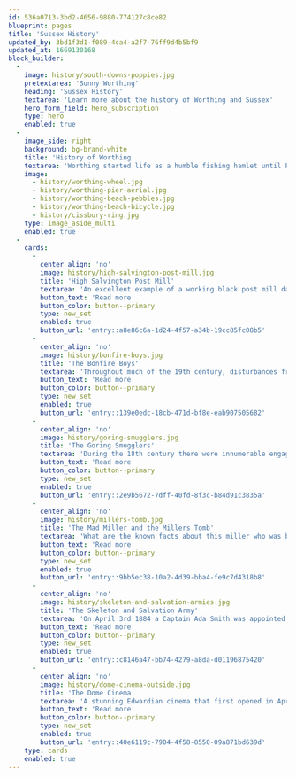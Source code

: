 ```yaml
---
id: 536a0713-3bd2-4656-9880-774127c8ce82
blueprint: pages
title: 'Sussex History'
updated_by: 3bd1f3d1-f089-4ca4-a2f7-76ff9d4b5bf9
updated_at: 1669130168
block_builder:
  -
    image: history/south-downs-poppies.jpg
    pretextarea: 'Sunny Worthing'
    heading: 'Sussex History'
    textarea: 'Learn more about the history of Worthing and Sussex'
    hero_form_field: hero_subscription
    type: hero
    enabled: true
  -
    image_side: right
    background: bg-brand-white
    title: 'History of Worthing'
    textarea: 'Worthing started life as a humble fishing hamlet until Princess Amelia, youngest daughter of George III, visited it in 1798. There are many historical places across Worthing, here we have curated a lot of that historical information.'
    image:
      - history/worthing-wheel.jpg
      - history/worthing-pier-aerial.jpg
      - history/worthing-beach-pebbles.jpg
      - history/worthing-beach-bicycle.jpg
      - history/cissbury-ring.jpg
    type: image_aside_multi
    enabled: true
  -
    cards:
      -
        center_align: 'no'
        image: history/high-salvington-post-mill.jpg
        title: 'High Salvington Post Mill'
        textarea: 'An excellent example of a working black post mill dating from between approximately 1700 – 1720.'
        button_text: 'Read more'
        button_color: button--primary
        type: new_set
        enabled: true
        button_url: 'entry::a8e86c6a-1d24-4f57-a34b-19cc85fc08b5'
      -
        center_align: 'no'
        image: history/bonfire-boys.jpg
        title: 'The Bonfire Boys'
        textarea: 'Throughout much of the 19th century, disturbances frequently occurred on Guy Fawkes Night in Worthing.'
        button_text: 'Read more'
        button_color: button--primary
        type: new_set
        enabled: true
        button_url: 'entry::139e0edc-18cb-471d-bf8e-eab907505682'
      -
        center_align: 'no'
        image: history/goring-smugglers.jpg
        title: 'The Goring Smugglers'
        textarea: 'During the 18th century there were innumerable engagements between smugglers and customs men.'
        button_text: 'Read more'
        button_color: button--primary
        type: new_set
        enabled: true
        button_url: 'entry::2e9b5672-7dff-40fd-8f3c-b84d91c3835a'
      -
        center_align: 'no'
        image: history/millers-tomb.jpg
        title: 'The Mad Miller and the Millers Tomb'
        textarea: 'What are the known facts about this miller who was born in 1709 and died in 1793?'
        button_text: 'Read more'
        button_color: button--primary
        type: new_set
        enabled: true
        button_url: 'entry::9bb5ec38-10a2-4d39-bba4-fe9c7d4318b8'
      -
        center_align: 'no'
        image: history/skeleton-and-salvation-armies.jpg
        title: 'The Skeleton and Salvation Army'
        textarea: 'On April 3rd 1884 a Captain Ada Smith was appointed as the new officer in charge of the Worthing Salvation Army.'
        button_text: 'Read more'
        button_color: button--primary
        type: new_set
        enabled: true
        button_url: 'entry::c8146a47-bb74-4279-a8da-d01196875420'
      -
        center_align: 'no'
        image: history/dome-cinema-outside.jpg
        title: 'The Dome Cinema'
        textarea: 'A stunning Edwardian cinema that first opened in April 1911. It has now been fully restored to its former glory and is open to the public.'
        button_text: 'Read more'
        button_color: button--primary
        type: new_set
        enabled: true
        button_url: 'entry::40e6119c-7904-4f58-8550-09a871bd639d'
    type: cards
    enabled: true
---
```

